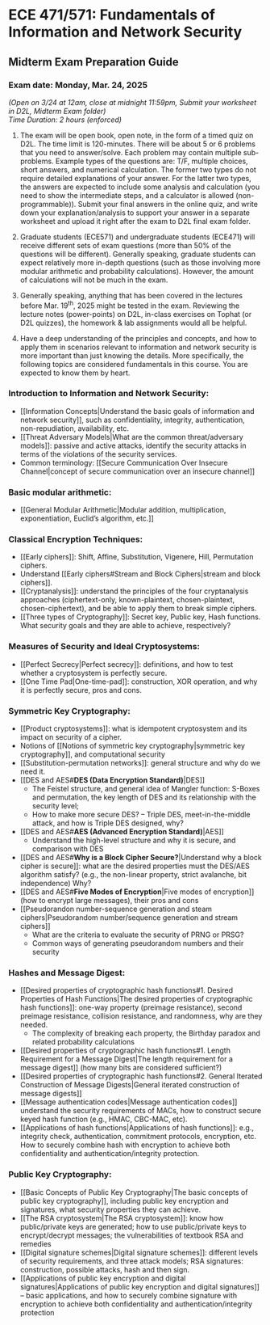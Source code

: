 # ECE 471/571: Fundamentals of Information and Network Security  
## Midterm Exam Preparation Guide  

### Exam date: Monday, Mar. 24, 2025  
*(Open on 3/24 at 12am, close at midnight 11:59pm, Submit your worksheet in D2L, Midterm Exam folder)*  
*Time Duration: 2 hours (enforced)*  

1. The exam will be open book, open note, in the form of a timed quiz on D2L. The time limit is 120-minutes. There will be about 5 or 6 problems that you need to answer/solve. Each problem may contain multiple sub-problems. Example types of the questions are: T/F, multiple choices, short answers, and numerical calculation. The former two types do not require detailed explanations of your answer. For the latter two types, the answers are expected to include some analysis and calculation (you need to show the intermediate steps, and a calculator is allowed (non-programmable)). Submit your final answers in the online quiz, and write down your explanation/analysis to support your answer in a separate worksheet and upload it right after the exam to D2L final exam folder.

2. Graduate students (ECE571) and undergraduate students (ECE471) will receive different sets of exam questions (more than 50% of the questions will be different). Generally speaking, graduate students can expect relatively more in-depth questions (such as those involving more modular arithmetic and probability calculations). However, the amount of calculations will not be much in the exam.

3. Generally speaking, anything that has been covered in the lectures before Mar. 19$^\text{th}$, 2025 might be tested in the exam. Reviewing the lecture notes (power-points) on D2L, in-class exercises on Tophat (or D2L quizzes), the homework & lab assignments would all be helpful.

4. Have a deep understanding of the principles and concepts, and how to apply them in scenarios relevant to information and network security is more important than just knowing the details. More specifically, the following topics are considered fundamentals in this course. You are expected to know them by heart.

### Introduction to Information and Network Security:
- [[Information Concepts|Understand the basic goals of information and network security]], such as confidentiality, integrity, authentication, non-repudiation, availability, etc.
- [[Threat Adversary Models|What are the common threat/adversary models]]: passive and active attacks, identify the security attacks in terms of the violations of the security services.
- Common terminology: [[Secure Communication Over Insecure Channel|concept of secure communication over an insecure channel]]

### Basic modular arithmetic:
- [[General Modular Arithmetic|Modular addition, multiplication, exponentiation, Euclid’s algorithm, etc.]]

### Classical Encryption Techniques:
- [[Early ciphers]]: Shift, Affine, Substitution, Vigenere, Hill, Permutation ciphers.
- Understand [[Early ciphers#Stream and Block Ciphers|stream and block ciphers]].
- [[Cryptanalysis]]: understand the principles of the four cryptanalysis approaches (ciphertext-only, known-plaintext, chosen-plaintext, chosen-ciphertext), and be able to apply them to break simple ciphers.
- [[Three types of Cryptography]]: Secret key, Public key, Hash functions. What security goals and they are able to achieve, respectively?

### Measures of Security and Ideal Cryptosystems:
- [[Perfect Secrecy|Perfect secrecy]]: definitions, and how to test whether a cryptosystem is perfectly secure.
- [[One Time Pad|One-time-pad]]: construction, XOR operation, and why it is perfectly secure, pros and cons.

### Symmetric Key Cryptography:
- [[Product cryptosystems]]: what is idempotent cryptosystem and its impact on security of a cipher.
- Notions of [[Notions of symmetric key cryptography|symmetric key cryptography]], and computational security
- [[Substitution-permutation networks]]: general structure and why do we need it.
- [[DES and AES#**DES (Data Encryption Standard)**|DES]]
	- The Feistel structure, and general idea of Mangler function: S-Boxes and permutation, the key length of DES and its relationship with the security level;
	 - How to make more secure DES? – Triple DES, meet-in-the-middle attack, and how is Triple DES designed, why?
- [[DES and AES#**AES (Advanced Encryption Standard)**|AES]]
	- Understand the high-level structure and why it is secure, and comparison with DES
- [[DES and AES#**Why is a Block Cipher Secure?**|Understand why a block cipher is secure]]: what are the desired properties must the DES/AES algorithm satisfy? (e.g., the non-linear property, strict avalanche, bit independence) Why?
- [[DES and AES#**Five Modes of Encryption**|Five modes of encryption]] (how to encrypt large messages), their pros and cons
- [[Pseudorandon number-sequence generation and steam ciphers|Pseudorandom number/sequence generation and stream ciphers]]
	- What are the criteria to evaluate the security of PRNG or PRSG?
	- Common ways of generating pseudorandom numbers and their security

### Hashes and Message Digest:
- [[Desired properties of cryptographic hash functions#1. Desired Properties of Hash Functions|The desired properties of cryptographic hash functions]]: one-way property (preimage resistance), second preimage resistance, collision resistance, and randomness, why are they needed.
	- The complexity of breaking each property, the Birthday paradox and related probability calculations
- [[Desired properties of cryptographic hash functions#1. Length Requirement for a Message Digest|The length requirement for a message digest]] (how many bits are considered sufficient?)
- [[Desired properties of cryptographic hash functions#2. General Iterated Construction of Message Digests|General iterated construction of message digests]]
- [[Message authentication codes|Message authentication codes]] understand the security requirements of MACs, how to construct secure keyed hash function (e.g., HMAC, CBC-MAC, etc).
- [[Applications of hash functions|Applications of hash functions]]: e.g., integrity check, authentication, commitment protocols, encryption, etc. How to securely combine hash with encryption to achieve both confidentiality and authentication/integrity protection.

### Public Key Cryptography:
- [[Basic Concepts of Public Key Cryptography|The basic concepts of public key cryptography]], including public key encryption and signatures, what security properties they can achieve.
- [[The RSA cryptosystem|The RSA cryptosystem]]: know how public/private keys are generated; how to use public/private keys to encrypt/decrypt messages; the vulnerabilities of textbook RSA and remedies
- [[Digital signature schemes|Digital signature schemes]]: different levels of security requirements, and three attack models; RSA signatures: construction, possible attacks, hash and then sign.
- [[Applications of public key encryption and digital signatures|Applications of public key encryption and digital signatures]] – basic applications, and how to securely combine signature with encryption to achieve both confidentiality and authentication/integrity protection